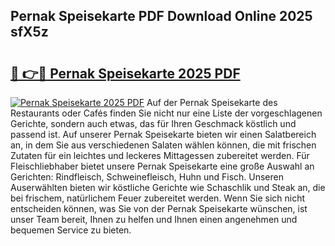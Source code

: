 ## Pernak Speisekarte PDF Download Online 2025 sfX5z

# <h2><a href="http://gcb56m0.nevu.top/?p=Pernak+Speisekarte">🔗 👉🔴 Pernak Speisekarte 2025 PDF</a></h2>

[![Pernak Speisekarte 2025 PDF](https://i.imgur.com/dBaPXMq.png)](http://gcb56m0.nevu.top/?p=Pernak+Speisekarte)
Auf der Pernak Speisekarte des Restaurants oder Cafés finden Sie nicht nur eine Liste der vorgeschlagenen Gerichte, sondern auch etwas, das für Ihren Geschmack köstlich und passend ist. Auf unserer Pernak Speisekarte bieten wir einen Salatbereich an, in dem Sie aus verschiedenen Salaten wählen können, die mit frischen Zutaten für ein leichtes und leckeres Mittagessen zubereitet werden. Für Fleischliebhaber bietet unsere Pernak Speisekarte eine große Auswahl an Gerichten: Rindfleisch, Schweinefleisch, Huhn und Fisch. Unseren Auserwählten bieten wir köstliche Gerichte wie Schaschlik und Steak an, die bei frischem, natürlichem Feuer zubereitet werden. Wenn Sie sich nicht entscheiden können, was Sie von der Pernak Speisekarte wünschen, ist unser Team bereit, Ihnen zu helfen und Ihnen einen angenehmen und bequemen Service zu bieten.

